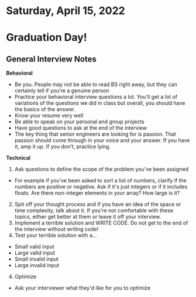 Saturday, April 15, 2022
==========================
# Graduation Day!

## General Interview Notes

**Behavioral**
- Be you. People may not be able to read BS right away, but they can certainly tell if you're a genuine person
- Practice your behavioral interview questions a lot. You'll get a lot of variations of the questions we did in class but overall, you should have the basics of the answer.
- Know your resume very well
- Be able to speak on your personal and group projects
- Have good questions to ask at the end of the interview
- The key thing that senior engineers are looking for is passion. That passion should come through in your voice and your answer. If you have it, amp it up. If you don't, practice lying.

**Technical**
1. Ask questions to define the scope of the problem you've been assigned
  - For example if you've been asked to sort a list of numbers, clarify if the numbers are positive or negative. Ask if it's just integers or if it includes floats. Are there non-integer elements in your array? How large is it?
2. Spit off your thought process and if you have an idea of the space or time complexity, talk about it. If you're not comfortable with these topics, either get better at them or leave it off your interview.
3. Implement a terrible solution and WRITE CODE. Do not get to the end of the interview without writing code!
4. Test your terrible solution with a...
  - Small valid input
  - Large valid input
  - Small invalid input
  - Large invalid input
4. Optimize
  - Ask your interviewer what they'd like for you to optimize
